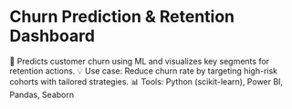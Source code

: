 # Churn Prediction & Retention Dashboard
🎯 Predicts customer churn using ML and visualizes key segments for retention actions.
💡 Use case: Reduce churn rate by targeting high-risk cohorts with tailored strategies.
📊 Tools: Python (scikit-learn), Power BI, Pandas, Seaborn
